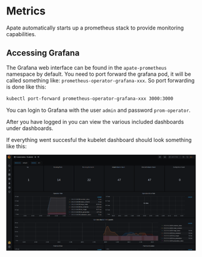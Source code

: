 # Metrics
Apate automatically starts up a prometheus stack to provide monitoring capabilities.

## Accessing Grafana
The Grafana web interface can be found in the `apate-prometheus` namespace by default. You need to port forward the grafana pod, it will be called something like: `prometheus-operator-grafana-xxx`. So port forwarding is done like this:

```sh
kubectl port-forward prometheus-operator-grafana-xxx 3000:3000
```

You can login to Grafana with the user `admin` and password `prom-operator`.

After you have logged in you can view the various included dashboards under dashboards.

If everything went succesful the kubelet dashboard should look something like this:

![](./grafana.png)